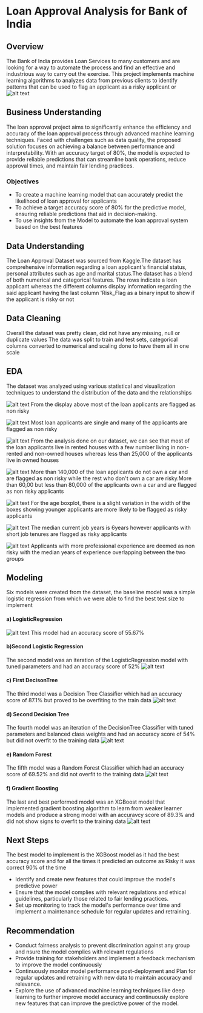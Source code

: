 # Loan Approval Analysis for Bank of India

## Overview
The Bank of India provides Loan Services to many customers and are looking for a way to automate the process and find an effective and industrious way to carry out the exercise. This project implements machine learning algorithms to analyzes data from previous clients to identify patterns that can be used to flag an applicant as a risky applicant or 
![alt text](Visualizations/images.jpg)

## Business Understanding
The loan approval project aims to significantly enhance the efficiency and accuracy of the loan approval process through advanced machine learning techniques. Faced with challenges such as data quality, the proposed solution focuses on achieving a balance between performance and interpretability. With an accuracy target of 80%, the model is expected to provide reliable predictions that can streamline bank operations, reduce approval times, and maintain fair lending practices. 

### Objectives
* To create a machine learning model that can accurately predict the likelihood of loan approval for applicants
 * To achieve a target accuracy score of 80% for the predictive model, ensuring reliable predictions that aid in  decision-making.
 * To use insights from the Model to automate the loan approval system based on the best features

## Data Understanding
The Loan Approval Dataset was sourced from Kaggle.The dataset has comprehensive information regarding a loan applicant's financial status, personal attributes such as age and marital status.The dataset has a blend of both numerical and categorical features.
The rows indicate a loan applicant whereas the different columns display information regarding the said applicant having the last column 'Risk_Flag as a binary input to show if the applicant is risky or not

## Data Cleaning
Overall the dataset was pretty clean, did not have any missing, null or duplicate values
The data was split to train and test sets, categorical columns converted to numerical and scaling done to have them all in one scale

## EDA
The dataset was analyzed using various statistical and visualization techniques to understand the distribution of the data and the relationships

![alt text](Visualizations/Risk_Flag.png)
From the display above most of the loan applicants are flagged as non risky

![alt text](Visualizations/Married_RF.png)
Most loan applicants are single and many of the applicants are flagged as non risky

![alt text](Visualizations/House_RF.png)
From the analysis done on our dataset, we can see that most of the loan applicants live in rented houses with a few number living in non-rented and non-owned houses whereas less than 25,000 of the applicants live in owned houses

![alt text](Visualizations/Car_RF.png)
More than 140,000 of the loan applicants do not own a car and are flagged as non risky while the rest who don't own a car are risky.More than 60,00 but less than 80,000 of the applicants own a car and are flagged as non risky applicants

![alt text](Visualizations/Age_by_Risk.png)
For the age boxplot, there is  a slight variation in the width of the boxes showing younger applicants are more likely to be flagged as risky applicants

![alt text](Visualizations/Currentjob_by_Risk.png)
The median current job years is 6years however applicants with short job tenures are flagged as risky applicants

![alt text](Visualizations/Experience_by_Risk.png)
Applicants with more professional experience are deemed as non risky with the median years of experience overlapping between the two groups

## Modeling
Six models were created from the dataset, the baseline model was a simple logistic regression from which we were able to find the best test size to implement
#### a) LogisticRegression
![alt text](Visualizations/Logreg.png)
This model had an accuracy score of 55.67%
#### b)Second Logistic Regression
The second model was an iteration of the LogisticRegression model with tuned parameters and had an accuracy score of 52%
![alt text](Visualizations/Logreg2.png)
#### c) First DecisonTree
The third model was a Decision Tree Classifier which had an accuracy score of 87.1% but proved to be overfiting to the train data
![alt text](Visualizations/DecisionTree.png)
#### d) Second Decision Tree
The fourth model was an iteration of the DecisionTree Classifier with tuned parameters and balanced class weights and had an accuracy score of 54% but did not overfit to the training data
![alt text](Visualizations/DecisionTree2.png)
#### e) Random Forest
The fifth model was a Random Forest Classifier which had an accuracy score of 69.52% and did not overfit to the training data
![alt text](Visualizations/RandomForest.png)
#### f) Gradient Boosting
The last and best performed model was an XGBoost model that implemented gradient boosting algorithm to learn from weaker learner models and produce a strong model with an accuravcy score of 89.3% and did not show signs to overfit to the training data
![alt text](Visualizations/XGBoost.png)
## Next Steps
The best model to implement is the XGBoost model as it had the best accuracy score and for all the times it predicted an outcome as Risky it was correct 90% of the time
* Identify and create new features that could improve the model's predictive power
* Ensure that the model complies with relevant regulations and ethical guidelines, particularly those related to fair lending practices.
* Set up monitoring to track the model's performance over time and implement a maintenance schedule for regular updates and retraining.
## Recommendation
 * Conduct fairness analysis to prevent discrimination against any group and nsure the model complies with relevant regulations
 * Provide training for stakeholders and implement a feedback mechanism to improve the model continuously
 * Continuously monitor model performance post-deployment and Plan for regular updates and retraining with new data to maintain    accuracy and relevance.
 * Explore the use of advanced machine learning techniques like deep learning to further improve model accuracy and    continuously explore new features that can improve the predictive power of the model.



